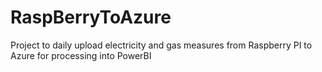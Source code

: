 # RaspBerryToAzure
Project to daily upload electricity and gas measures from Raspberry PI to Azure for processing into PowerBI
